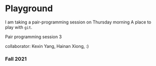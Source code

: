 # Playground
I am taking a pair-programming session on Thursday morning
A place to play with `git`.

Pair programming session 3

collaborator: Kexin Yang, Hainan Xiong, :)

### Fall 2021
